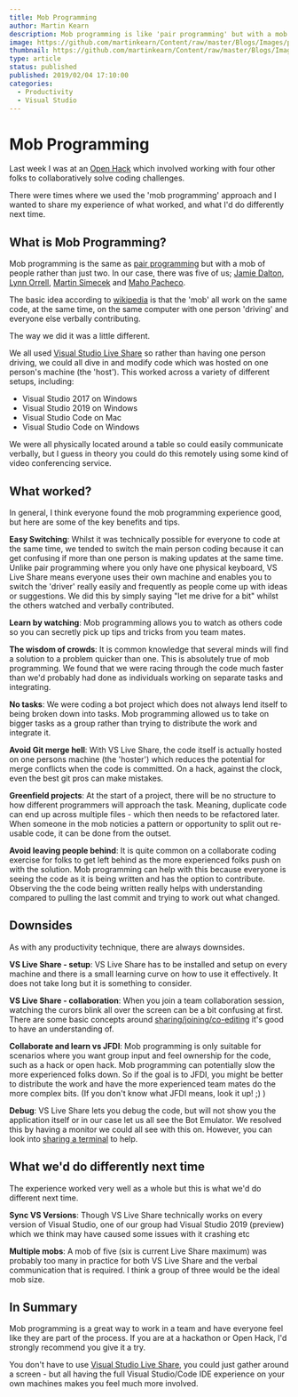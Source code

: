 ```yaml
---
title: Mob Programming
author: Martin Kearn
description: Mob programming is like 'pair programming' but with a mob rather than just two folks. I did this recently at a hack and it was great. Here are some tips based on what i learnt
image: https://github.com/martinkearn/Content/raw/master/Blogs/Images/peaky.jpg
thumbnail: https://github.com/martinkearn/Content/raw/master/Blogs/Images/peaky-thumb2.jpg
type: article
status: published
published: 2019/02/04 17:10:00
categories: 
  - Productivity
  - Visual Studio
---
```


# Mob Programming

Last week I was at an [Open Hack](https://www.microsoftevents.com/profile/form/index.cfm?PKformID=0x5952150abcd) which involved working with four other folks to collaboratively solve coding challenges.

There were times where we used the 'mob programming' approach and I wanted to share my experience of what worked, and what I'd do differently next time.

## What is Mob Programming?

Mob programming is the same as [pair programming](https://en.wikipedia.org/wiki/Pair_programming) but with a mob of people rather than just two. In our case, there was five of us; [Jamie Dalton](https://twitter.com/daltskin), [Lynn Orrell](https://twitter.com/Lynn_Orrell), [Martin Simecek](https://twitter.com/deeedx) and [Maho Pacheco](https://twitter.com/mictlan).

The basic idea according to [wikipedia](https://en.wikipedia.org/wiki/Mob_programming) is that the 'mob' all work on the same code, at the same time, on the same computer with one person 'driving' and everyone else verbally contributing. 

The way we did it was a little different.

We all used [Visual Studio Live Share](https://code.visualstudio.com/blogs/2017/11/15/live-share) so rather than having one person driving, we could all dive in and modify code which was hosted on one person's machine (the 'host'). This worked across a variety of different setups, including:

* Visual Studio 2017 on Windows
* Visual Studio 2019 on Windows
* Visual Studio Code on Mac
* Visual Studio Code on Windows

We were all physically located around a table so could easily communicate verbally, but I guess in theory you could do this remotely using some kind of video conferencing service.

## What worked?

In general, I think everyone found the mob programming experience good, but here are some of the key benefits and tips.

**Easy Switching**: Whilst it was technically possible for everyone to code at the same time, we tended to switch the main person coding because it can get confusing if more than one person is making updates at the same time. Unlike pair programming where you only have one physical keyboard, VS Live Share means everyone uses their own machine and enables you to switch the 'driver' really easily and frequently as people come up with ideas or suggestions. We did this by simply saying "let me drive for a bit" whilst the others watched and verbally contributed.

**Learn by watching**: Mob programming allows you to watch as others code so you can secretly pick up tips and tricks from you team mates.

**The wisdom of crowds**: It is common knowledge that several minds will find a solution to a problem quicker than one. This is absolutely true of mob programming. We found that we were racing through the code much faster than we'd probably had done as individuals working on separate tasks and integrating.

**No tasks**: We were coding a bot project which does not always lend itself to being broken down into tasks. Mob programming allowed us to take on bigger tasks as a group rather than trying to distribute the work and integrate it.

**Avoid Git merge hell**: With VS Live Share, the code itself is actually hosted on one persons machine (the 'hoster') which reduces the potential for merge conflicts when the code is committed.  On a hack, against the clock, even the best git pros can make mistakes.

**Greenfield projects**: At the start of a project, there will be no structure to how different programmers will approach the task.  Meaning, duplicate code can end up across multiple files - which then needs to be refactored later.  When someone in the mob noticies a pattern or opportunity to split out re-usable code, it can be done from the outset.

**Avoid leaving people behind**: It is quite common on a collaborate coding exercise for folks to get left behind as the more experienced folks push on with the solution. Mob programming can help with this because everyone is seeing the code as it is being written and has the option to contribute. Observing the the code being written really helps with understanding compared to pulling the last commit and trying to work out what changed.

## Downsides

As with any productivity technique, there are always downsides.

**VS Live Share - setup**: VS Live Share has to be installed and setup on every machine and there is a small learning curve on how to use it effectively. It does not take long but it is something to consider.  

**VS Live Share - collaboration**: When you join a team collaboration session, watching the curors blink all over the screen can be a bit confusing at first.  There are some basic concepts around [sharing/joining/co-editing](https://docs.microsoft.com/en-us/visualstudio/liveshare/) it's good to have an understanding of.

**Collaborate and learn vs JFDI**: Mob programming is only suitable for scenarios where you want group input and feel ownership for the code, such as a hack or open hack. Mob programming can potentially slow the more experienced folks down. So if the goal is to JFDI, you might be better to distribute the work and have the more experienced team mates do the more complex bits. (If you don't know what JFDI means, look it up! ;) )

**Debug**: VS Live Share lets you debug the code, but will not show you the application itself or in our case let us all see the Bot Emulator. We resolved this by having a monitor we could all see with this on.  However, you can look into [sharing a terminal](https://docs.microsoft.com/en-us/visualstudio/liveshare/use/vs#share-a-terminal) to help.

## What we'd do differently next time

The experience worked very well as a whole but this is what we'd do different next time.

**Sync VS Versions**: Though VS Live Share technically works on every version of Visual Studio, one of our group had Visual Studio 2019 (preview) which we think may have caused some issues with it crashing etc

**Multiple mobs**: A mob of five (six is current Live Share maximum) was probably too many in practice for both VS Live Share and the verbal communication that is required. I think a group of three would be the ideal mob size.

## In Summary

Mob programming is a great way to work in a team and have everyone feel like they are part of the process. If you are at a hackathon or Open Hack, I'd strongly recommend you give it a try.

You don't have to use [Visual Studio Live Share](https://code.visualstudio.com/blogs/2017/11/15/live-share), you could just  gather around a screen - but all having the full Visual Studio/Code IDE experience on your own machines makes you feel much more involved.
